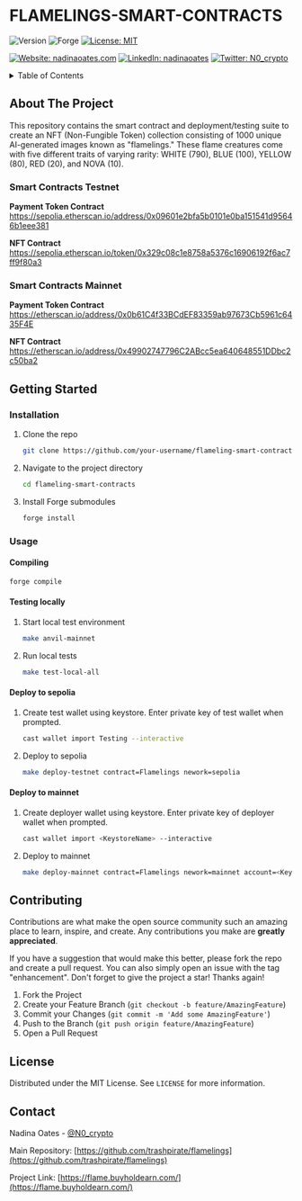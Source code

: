 # FLAMELINGS-SMART-CONTRACTS

![Version](https://img.shields.io/badge/version-1.0.0-blue.svg?style=for-the-badge)
![Forge](https://img.shields.io/badge/Forge-v0.2.0-blue?style=for-the-badge)
[![License: MIT](https://img.shields.io/github/license/trashpirate/hold-earn.svg?style=for-the-badge)](https://github.com/trashpirate/hold-earn/blob/main/LICENSE)

[![Website: nadinaoates.com](https://img.shields.io/badge/Portfolio-00e0a7?style=for-the-badge&logo=Website)](https://nadinaoates.com)
[![LinkedIn: nadinaoates](https://img.shields.io/badge/LinkedIn-0a66c2?style=for-the-badge&logo=LinkedIn&logoColor=f5f5f5)](https://linkedin.com/in/nadinaoates)
[![Twitter: N0\_crypto](https://img.shields.io/badge/@N0\_crypto-black?style=for-the-badge&logo=X)](https://twitter.com/N0\_crypto)

<!-- ![Node](https://img.shields.io/badge/node-v20.10.0-blue.svg?style=for-the-badge)
![NPM](https://img.shields.io/badge/npm-v10.2.3-blue?style=for-the-badge)
![Nextjs](https://img.shields.io/badge/next-v13.5.4-blue?style=for-the-badge)
![Tailwindcss](https://img.shields.io/badge/TailwindCSS-v3.0-blue?style=for-the-badge)
![Wagmi](https://img.shields.io/badge/Wagmi-v1.4.3-blue?style=for-the-badge) -->

<!-- TABLE OF CONTENTS -->
<details>
  <summary>Table of Contents</summary>
  <ol>
    <li>
      <a href="#about-the-project">About The Project</a>
    </li>
    <li>
      <a href="#getting-started">Getting Started</a>
      <ul>
        <li><a href="#installation">Installation</a></li>
        <li><a href="#usage">Usage</a></li>
      </ul>
    </li>
    <li><a href="#contributing">Contributing</a></li>
    <li><a href="#license">License</a></li>
    <li><a href="#contact">Contact</a></li>
    <!-- <li><a href="#acknowledgments">Acknowledgments</a></li> -->
  </ol>
</details>



<!-- ABOUT THE PROJECT -->
## About The Project

<!-- [![Product Name Screen Shot][product-screenshot]](https://example.com) -->

This repository contains the smart contract and deployment/testing suite to create an NFT (Non-Fungible Token) collection consisting of 1000 unique AI-generated images known as "flamelings." These flame creatures come with five different traits of varying rarity: WHITE (790), BLUE (100), YELLOW (80), RED (20), and NOVA (10).

### Smart Contracts Testnet

**Payment Token Contract**  
https://sepolia.etherscan.io/address/0x09601e2bfa5b0101e0ba151541d95646b1eee381

**NFT Contract**
https://sepolia.etherscan.io/token/0x329c08c1e8758a5376c16906192f6ac7ff9f80a3

### Smart Contracts Mainnet

**Payment Token Contract**  
https://etherscan.io/address/0x0b61C4f33BCdEF83359ab97673Cb5961c6435F4E

**NFT Contract**
https://etherscan.io/address/0x49902747796C2ABcc5ea640648551DDbc2c50ba2


<!-- GETTING STARTED -->
## Getting Started

### Installation

1. Clone the repo
   ```sh
   git clone https://github.com/your-username/flameling-smart-contracts.git
   ```
2. Navigate to the project directory
   ```sh
   cd flameling-smart-contracts
   ```
3. Install Forge submodules
   ```sh
   forge install
   ```

### Usage

#### Compiling
```sh
forge compile
```

#### Testing locally

1. Start local test environment
    ```sh
    make anvil-mainnet
    ```
2. Run local tests
    ```sh
    make test-local-all
    ```

#### Deploy to sepolia

1. Create test wallet using keystore. Enter private key of test wallet when prompted.
    ```sh
    cast wallet import Testing --interactive
    ```
    
2. Deploy to sepolia
    ```sh
    make deploy-testnet contract=Flamelings nework=sepolia
    ```

#### Deploy to mainnet
1. Create deployer wallet using keystore. Enter private key of deployer wallet when prompted.
    ```sh
    cast wallet import <KeystoreName> --interactive
    ```
    
2. Deploy to mainnet
    ```sh
    make deploy-mainnet contract=Flamelings nework=mainnet account=<KeystoreName> sender=<deployer address>
    ```

<!-- CONTRIBUTING -->
## Contributing

Contributions are what make the open source community such an amazing place to learn, inspire, and create. Any contributions you make are **greatly appreciated**.

If you have a suggestion that would make this better, please fork the repo and create a pull request. You can also simply open an issue with the tag "enhancement".
Don't forget to give the project a star! Thanks again!

1. Fork the Project
2. Create your Feature Branch (`git checkout -b feature/AmazingFeature`)
3. Commit your Changes (`git commit -m 'Add some AmazingFeature'`)
4. Push to the Branch (`git push origin feature/AmazingFeature`)
5. Open a Pull Request


<!-- LICENSE -->
## License

Distributed under the MIT License. See `LICENSE` for more information.

<!-- CONTACT -->
## Contact

Nadina Oates - [@N0_crypto](https://twitter.com/N0_crypto)

Main Repository: [https://github.com/trashpirate/flamelings](https://github.com/trashpirate/flamelings)

Project Link: [https://flame.buyholdearn.com/](https://flame.buyholdearn.com/)


<!-- ACKNOWLEDGMENTS -->
<!-- ## Acknowledgments -->

